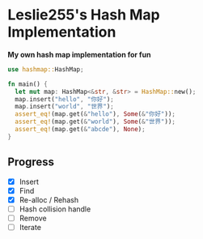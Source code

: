 # Leslie255's Hash Map Implementation

**My own hash map implementation for fun**

```rs
use hashmap::HashMap;

fn main() {
  let mut map: HashMap<&str, &str> = HashMap::new();
  map.insert("hello", "你好");
  map.insert("world", "世界");
  assert_eq!(map.get(&"hello"), Some(&"你好"));
  assert_eq!(map.get(&"world"), Some(&"世界"));
  assert_eq!(map.get(&"abcde"), None);
}
```

## Progress

- [x] Insert
- [x] Find
- [x] Re-alloc / Rehash
- [ ] Hash collision handle
- [ ] Remove
- [ ] Iterate
